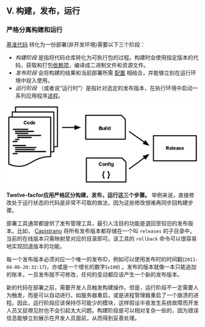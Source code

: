 ## V. 构建，发布，运行
### 严格分离构建和运行

[基准代码](/codebase) 转化为一份部署(非开发环境)需要以下三个阶段：

* *构建阶段* 是指将代码仓库转化为可执行包的过程。构建时会使用指定版本的代码，获取和打包[依赖项](/dependencies)，编译成二进制文件和资源文件。
* *发布阶段* 会将构建的结果和当前部署所需 [配置](/config) 相结合，并能够立刻在运行环境中投入使用。
* *运行阶段* （或者说“运行时”）是指针对选定的发布版本，在执行环境中启动一系列应用程序[进程](/processes)。

![代码被构建，然后和配置结合成为发布版本](/images/release.png)

**Twelve-facfor应用严格区分构建，发布，运行这三个步骤。** 举例来说，直接修改处于运行状态的代码是非常不可取的做法，因为这些修改很难再同步回构建步骤。

部署工具通常都提供了发布管理工具，最引人注目的功能是退回至较旧的发布版本。比如， [Capistrano](https://github.com/capistrano/capistrano/wiki)  将所有发布版本都存储在一个叫 `releases` 的子目录中，当前的在线版本只需映射至对应的目录即可。该工具的 `rollback` 命令可以很容易地实现回退版本的功能。

每一个发布版本必须对应一个唯一的发布ID，例如可以使用发布时的时间戳(`2011-04-06-20:32:17`)，亦或是一个增长的数字(`v100`) 。发布的版本就像一本只能追加的账本，一旦发布就不可修改，任何的变动都应该产生一个新的发布版本。

新的代码在部署之前，需要开发人员触发构建操作。但是，运行阶段不一定需要人为触发，而是可以自动进行。如服务器重启，或是进程管理器重启了一个崩溃的进程。因此，运行阶段应该保持尽可能少的模块，这样假设半夜发生系统故障而开发人员又捉襟见肘也不会引起太大问题。构建阶段是可以相对复杂一些的，因为错误信息能够立刻展示在开发人员面前，从而得到妥善处理。